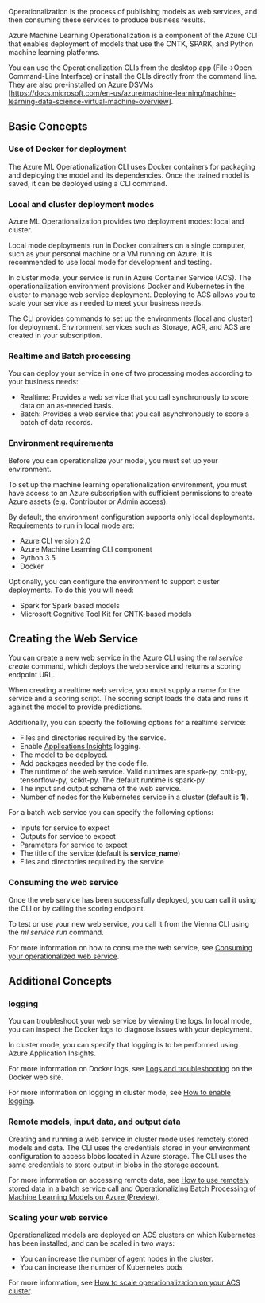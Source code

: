 Operationalization is the process of publishing models as web services, and then consuming these services to produce business results.

Azure Machine Learning Operationalization is a component of the Azure CLI that enables deployment of models that use the CNTK, SPARK, and Python machine learning platforms.

You can use the Operationalization CLIs from the desktop app (File->Open Command-Line Interface) or install the CLIs directly from the command line. They are also pre-installed on Azure DSVMs [https://docs.microsoft.com/en-us/azure/machine-learning/machine-learning-data-science-virtual-machine-overview].

## Basic Concepts

### Use of Docker for deployment

The Azure ML Operationalization CLI uses Docker containers for packaging and deploying the model and its dependencies. Once the trained model is saved, it can be deployed using a CLI command. 

### Local and cluster deployment modes 

Azure ML Operationalization provides two deployment modes: local and cluster.

Local mode deployments run in Docker containers on a single computer, such as your personal machine or a VM running on Azure. It is recommended to use local mode for development and testing.

In cluster mode, your service is run in Azure Container Service (ACS). The operationalization environment provisions Docker and Kubernetes in the cluster to manage web service deployment. Deploying to ACS allows you to scale your service as needed to meet your business needs.

The CLI provides commands to set up the environments (local and cluster) for deployment. Environment services such as Storage, ACR, and ACS are created in your subscription.

### Realtime and Batch processing 

You can deploy your service in one of two processing modes according to your business needs:

* Realtime: Provides a web service that you call synchronously to score data on an as-needed basis.
* Batch: Provides a web service that you call asynchronously to score a batch of data records.

### Environment requirements

Before you can operationalize your model, you must set up your environment. 

To set up the machine learning operationalization environment, you must have access to an Azure subscription with sufficient permissions to create Azure assets (e.g. Contributor or Admin access).

By default, the environment configuration supports only local deployments. Requirements to run in local mode are:

* Azure CLI version 2.0
* Azure Machine Learning CLI component
* Python 3.5
* Docker

Optionally, you can configure the environment to support cluster deployments. To do this you will need:

* Spark for Spark based models
* Microsoft Cognitive Tool Kit for CNTK-based models

## Creating the Web Service

You can create a new web service in the Azure CLI using the *ml service create* command, which deploys the web service and returns a scoring endpoint URL.

When creating a realtime web service, you must supply a name for the service and a scoring script. The scoring script loads the data and runs it against the model to provide predictions.

Additionally, you can specify the following options for a realtime service:

* Files and directories required by the service. 
* Enable [Applications Insights](https://docs.microsoft.com/en-us/azure/application-insights/) logging.
* The model to be deployed.
* Add packages needed by the code file.
* The runtime of the web service. Valid runtimes are spark-py, cntk-py, tensorflow-py, scikit-py. The default runtime is spark-py.
* The input and output schema of the web service.
* Number of nodes for the Kubernetes service in a cluster (default is **1**).

For a batch web service you can specify the following options:

* Inputs for service to expect
* Outputs for service to expect
* Parameters for service to expect
* The title of the service (default is **service_name**)
* Files and directories required by the service

### Consuming the web service

Once the web service has been successfully deployed, you can call it using the CLI or by calling the scoring endpoint.

To test or use your new web service, you call it from the Vienna CLI using the *ml service run* command.

For more information on how to consume the web service, see [Consuming your operationalized web service](consume-web-service.md).

## Additional Concepts				
	
### logging
You can troubleshoot your web service by viewing the logs. In local mode, you can inspect the Docker logs to diagnose issues with your deployment.

In cluster mode, you can specify that logging is to be performed using Azure Application Insights.

For more information on Docker logs, see [Logs and troubleshooting](https://docs.docker.com/docker-for-windows/troubleshoot/) on the Docker web site.

For more information on logging in cluster mode, see [How to enable logging](how-to-enable-logging.md).

### Remote models, input data, and output data

Creating and running a web service in cluster mode uses remotely stored models and data. The CLI uses the credentials stored in your environment configuration to access blobs located in Azure storage. The CLI uses the same credentials to store output in blobs in the storage account.

For more information on accessing remote data, see [How to use remotely stored data in a batch service call](how-to-use-remotely-stored-data-in-batch.md) and [Operationalizing Batch Processing of Machine Learning Models on Azure (Preview)](batch-processing.md).

### Scaling your web service

Operationalized models are deployed on ACS clusters on which Kubernetes has been installed, and can be scaled in two ways:

* You can increase the number of agent nodes in the cluster.
* You can increase the number of Kubernetes pods

For more information, see [How to scale operationalization on your ACS cluster](how-to-scale.md).
